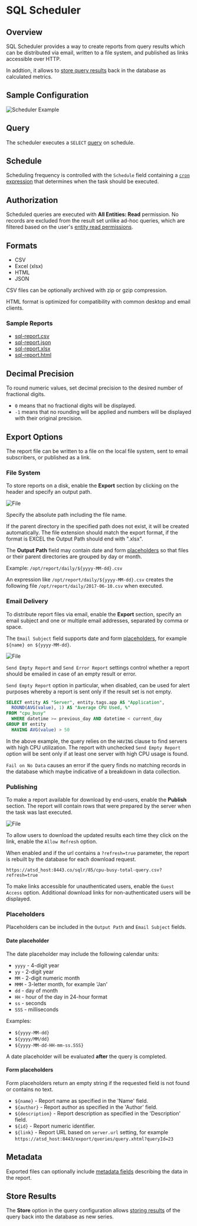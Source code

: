 # SQL Scheduler

## Overview

SQL Scheduler provides a way to create reports from query results which can be distributed via email, written to a file system, and published as links accessible over HTTP.

In addtion, it allows to [store query results](scheduled-sql-store.md) back in the database as calculated metrics.

## Sample Configuration

![Scheduler Example](images/sql-scheduled.png)

## Query

The scheduler executes a `SELECT` [query](README.md) on schedule.

## Schedule

Scheduling frequency is controlled with the `Schedule` field containing a [`cron` expression](scheduled-sql-cron.md) that determines when the task should be executed.

## Authorization

Scheduled queries are executed with **All Entities: Read** permission. No records are excluded from the result set unlike ad-hoc queries, which are filtered based on the user's [entity read permissions](../administration/user-authorization.md#entity-permissions).

## Formats

* CSV
* Excel (xlsx)
* HTML
* JSON

CSV files can be optionally archived with zip or gzip compression.

HTML format is optimized for compatibility with common desktop and email clients.

### Sample Reports

* [sql-report.csv](examples/sql-report.csv)
* [sql-report.json](examples/sql-report.json)
* [sql-report.xlsx](examples/sql-report.xlsx)
* [sql-report.html](examples/sql-report.html)

## Decimal Precision

To round numeric values, set decimal precision to the desired number of fractional digits.

* `0` means that no fractional digits will be displayed.
* `-1` means that no rounding will be applied and numbers will be displayed with their original precision.

## Export Options

The report file can be written to a file on the local file system, sent to email subscribers, or published as a link.

### File System

To store reports on a disk, enable the **Export** section by clicking on the header and specify an output path.

![File](images/sql-scheduled-file.png)

Specify the absolute path including the file name.

If the parent directory in the specified path does not exist, it will be created automatically.
The file extension should match the export format, if the format is EXCEL the Output Path should end with ".xlsx".

The **Output Path** field may contain date and form [placeholders](#placeholders) so that files or their parent directories are grouped by day or month.

Example: `/opt/report/daily/${yyyy-MM-dd}.csv`

An expression like `/opt/report/daily/${yyyy-MM-dd}.csv` creates the following file `/opt/report/daily/2017-06-10.csv` when executed.

### Email Delivery

To distribute report files via email, enable the **Export** section, specify an email subject and one or multiple email addresses, separated by comma or space.

The `Email Subject` field supports date and form [placeholders](#placeholders), for example `${name} on ${yyyy-MM-dd}`.

![File](images/sql-scheduled-email-send.png)

`Send Empty Report` and `Send Error Report` settings control whether a report should be emailed in case of an empty result or error.

`Send Empty Report` option in particular, when disabled, can be used for alert purposes whereby a report is sent only if the result set is not empty.

```sql
SELECT entity AS "Server", entity.tags.app AS "Application",
  ROUND(AVG(value), 1) AS "Average CPU Used, %"
FROM "cpu_busy"
  WHERE datetime >= previous_day AND datetime < current_day
GROUP BY entity
  HAVING AVG(value) > 50
```

In the above example, the query relies on the `HAVING` clause to find servers with high CPU utilization. The report with unchecked `Send Empty Report` option will be sent only if at least one server with high CPU usage is found.

`Fail on No Data` causes an error if the query finds no matching records in the database which maybe indicative of a breakdown in data collection.

### Publishing

To make a report available for download by end-users, enable the **Publish** section. The report will contain rows that were prepared by the server when the task was last executed.

![File](images/sql-scheduled-publish.png)

To allow users to download the updated results each time they click on the link, enable the `Allow Refresh` option.

When enabled and if the url contains a `?refresh=true` parameter, the report is rebuilt by the database for each download request.

```
https://atsd_host:8443.co/sqlr/85/cpu-busy-total-query.csv?refresh=true
```

To make links accessible for unauthenticated users, enable the `Guest Access` option. Additional download links for non-authenticated users will be displayed.


### Placeholders

Placeholders can be included in the `Output Path` and `Email Subject` fields.

#### Date placeholder

The date placeholder may include the following calendar units:

- `yyyy` - 4-digit year
- `yy` - 2-digit year
- `MM` - 2-digit numeric month
- `MMM` - 3-letter month, for example 'Jan'
- `dd` - day of month
- `HH` - hour of the day in 24-hour format
- `ss` - seconds
- `SSS` - milliseconds

Examples:

- `${yyyy-MM-dd}`
- `${yyyy/MM/dd}`
- `${yyyy-MM-dd-HH-mm-ss.SSS}`

A date placeholder will be evaluated **after** the query is completed.

#### Form placeholders

Form placeholders return an empty string if the requested field is not found or contains no text.

- `${name}` - Report name as specified in the 'Name' field.
- `${author}` - Report author as specified in the 'Author' field.
- `${description}` - Report description as specified in the 'Description' field.
- `${id}` - Report numeric identifier.
- `${link}` - Report URL based on `server.url` setting, for example `https://atsd_host:8443/export/queries/query.xhtml?queryId=23`

## Metadata

Exported files can optionally include [metadata fields](scheduled-sql-metadata.md) describing the data in the report.

## Store Results

The **Store** option in the query configuration allows [storing results](scheduled-sql-store.md) of the query back into the database as new series.
